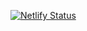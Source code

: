[![Netlify Status](https://api.netlify.com/api/v1/badges/0d46fac6-0b3b-4b71-9d8c-6b35064ae924/deploy-status)](https://app.netlify.com/sites/boostventilator/deploys)
